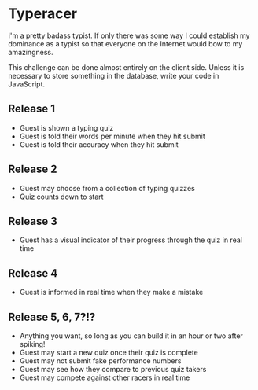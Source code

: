 # Typeracer
I'm a pretty badass typist. If only there was some way I could establish my
dominance as a typist so that everyone on the Internet would bow to my
amazingness.

This challenge can be done almost entirely on the client side. Unless it is necessary to store something in the database, write your code in JavaScript.

## Release 1
* Guest is shown a typing quiz
* Guest is told their words per minute when they hit submit
* Guest is told their accuracy when they hit submit

## Release 2
* Guest may choose from a collection of typing quizzes
* Quiz counts down to start

## Release 3
* Guest has a visual indicator of their progress through the quiz in real time

## Release 4
* Guest is informed in real time when they make a mistake

## Release 5, 6, 7?!?
* Anything you want, so long as you can build it in an hour or two after spiking!
* Guest may start a new quiz once their quiz is complete
* Guest may not submit fake performance numbers
* Guest may see how they compare to previous quiz takers
* Guest may compete against other racers in real time
